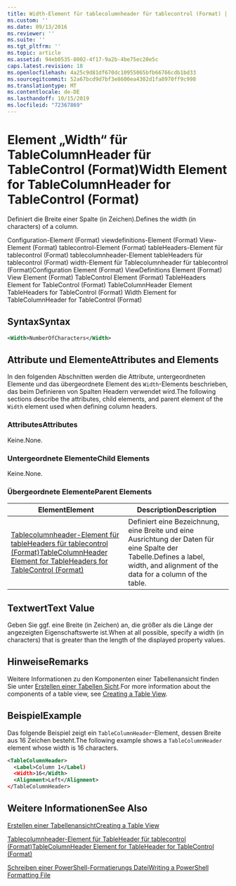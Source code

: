 ```yaml
---
title: Width-Element für tablecolumnheader für tablecontrol (Format) | Microsoft-Dokumentation
ms.custom: ''
ms.date: 09/13/2016
ms.reviewer: ''
ms.suite: ''
ms.tgt_pltfrm: ''
ms.topic: article
ms.assetid: 94eb0535-8002-4f17-9a2b-4be75ec20e5c
caps.latest.revision: 18
ms.openlocfilehash: 4a25c9d81df670dc10955065bfb66766cdb1bd33
ms.sourcegitcommit: 52a67bcd9d7bf3e8600ea4302d1fa8970ff9c998
ms.translationtype: MT
ms.contentlocale: de-DE
ms.lasthandoff: 10/15/2019
ms.locfileid: "72367869"
---
```

# <a name="width-element-for-tablecolumnheader-for-tablecontrol-format"></a><span data-ttu-id="dc14a-102">Element „Width“ für TableColumnHeader für TableControl (Format)</span><span class="sxs-lookup"><span data-stu-id="dc14a-102">Width Element for TableColumnHeader for TableControl (Format)</span></span>

<span data-ttu-id="dc14a-103">Definiert die Breite einer Spalte (in Zeichen).</span><span class="sxs-lookup"><span data-stu-id="dc14a-103">Defines the width (in characters) of a column.</span></span>

<span data-ttu-id="dc14a-104">Configuration-Element (Format) viewdefinitions-Element (Format) View-Element (Format) tablecontrol-Element (Format) tableHeaders-Element für tablecontrol (Format) tablecolumnheader-Element tableHeaders für tablecontrol (Format) width-Element für Tablecolumnheader für tablecontrol (Format)</span><span class="sxs-lookup"><span data-stu-id="dc14a-104">Configuration Element (Format) ViewDefinitions Element (Format) View Element (Format) TableControl Element (Format) TableHeaders Element for TableControl (Format) TableColumnHeader Element TableHeaders for TableControl (Format) Width Element for TableColumnHeader for TableControl (Format)</span></span>

## <a name="syntax"></a><span data-ttu-id="dc14a-105">Syntax</span><span class="sxs-lookup"><span data-stu-id="dc14a-105">Syntax</span></span>

```xml
<Width>NumberOfCharacters</Width>
```

## <a name="attributes-and-elements"></a><span data-ttu-id="dc14a-106">Attribute und Elemente</span><span class="sxs-lookup"><span data-stu-id="dc14a-106">Attributes and Elements</span></span>

<span data-ttu-id="dc14a-107">In den folgenden Abschnitten werden die Attribute, untergeordneten Elemente und das übergeordnete Element des `Width`-Elements beschrieben, das beim Definieren von Spalten Headern verwendet wird.</span><span class="sxs-lookup"><span data-stu-id="dc14a-107">The following sections describe the attributes, child elements, and parent element of the `Width` element used when defining column headers.</span></span>

### <a name="attributes"></a><span data-ttu-id="dc14a-108">Attributes</span><span class="sxs-lookup"><span data-stu-id="dc14a-108">Attributes</span></span>

<span data-ttu-id="dc14a-109">Keine.</span><span class="sxs-lookup"><span data-stu-id="dc14a-109">None.</span></span>

### <a name="child-elements"></a><span data-ttu-id="dc14a-110">Untergeordnete Elemente</span><span class="sxs-lookup"><span data-stu-id="dc14a-110">Child Elements</span></span>

<span data-ttu-id="dc14a-111">Keine.</span><span class="sxs-lookup"><span data-stu-id="dc14a-111">None.</span></span>

### <a name="parent-elements"></a><span data-ttu-id="dc14a-112">Übergeordnete Elemente</span><span class="sxs-lookup"><span data-stu-id="dc14a-112">Parent Elements</span></span>

|<span data-ttu-id="dc14a-113">Element</span><span class="sxs-lookup"><span data-stu-id="dc14a-113">Element</span></span>|<span data-ttu-id="dc14a-114">Description</span><span class="sxs-lookup"><span data-stu-id="dc14a-114">Description</span></span>|
|-------------|-----------------|
|[<span data-ttu-id="dc14a-115">Tablecolumnheader-Element für tableHeaders für tablecontrol (Format)</span><span class="sxs-lookup"><span data-stu-id="dc14a-115">TableColumnHeader Element for TableHeaders for TableControl (Format)</span></span>](./tablecolumnheader-element-format.md)|<span data-ttu-id="dc14a-116">Definiert eine Bezeichnung, eine Breite und eine Ausrichtung der Daten für eine Spalte der Tabelle.</span><span class="sxs-lookup"><span data-stu-id="dc14a-116">Defines a label, width, and alignment of the data for a column of the table.</span></span>|

## <a name="text-value"></a><span data-ttu-id="dc14a-117">Textwert</span><span class="sxs-lookup"><span data-stu-id="dc14a-117">Text Value</span></span>

<span data-ttu-id="dc14a-118">Geben Sie ggf. eine Breite (in Zeichen) an, die größer als die Länge der angezeigten Eigenschaftswerte ist.</span><span class="sxs-lookup"><span data-stu-id="dc14a-118">When at all possible, specify a width (in characters) that is greater than the length of the displayed property values.</span></span>

## <a name="remarks"></a><span data-ttu-id="dc14a-119">Hinweise</span><span class="sxs-lookup"><span data-stu-id="dc14a-119">Remarks</span></span>

<span data-ttu-id="dc14a-120">Weitere Informationen zu den Komponenten einer Tabellenansicht finden Sie unter [Erstellen einer Tabellen Sicht](./creating-a-table-view.md).</span><span class="sxs-lookup"><span data-stu-id="dc14a-120">For more information about the components of a table view, see [Creating a Table View](./creating-a-table-view.md).</span></span>

## <a name="example"></a><span data-ttu-id="dc14a-121">Beispiel</span><span class="sxs-lookup"><span data-stu-id="dc14a-121">Example</span></span>

<span data-ttu-id="dc14a-122">Das folgende Beispiel zeigt ein `TableColumnHeader`-Element, dessen Breite aus 16 Zeichen besteht.</span><span class="sxs-lookup"><span data-stu-id="dc14a-122">The following example shows a `TableColumnHeader` element whose width is 16 characters.</span></span>

```xml
<TableColumnHeader>
  <Label>Column 1</Label)
  <Width>16</Width>
  <Alignment>Left</Alignment>
</TableColumnHeader>
```

## <a name="see-also"></a><span data-ttu-id="dc14a-123">Weitere Informationen</span><span class="sxs-lookup"><span data-stu-id="dc14a-123">See Also</span></span>

[<span data-ttu-id="dc14a-124">Erstellen einer Tabellenansicht</span><span class="sxs-lookup"><span data-stu-id="dc14a-124">Creating a Table View</span></span>](./creating-a-table-view.md)

[<span data-ttu-id="dc14a-125">Tablecolumnheader-Element für TableHeader für tablecontrol (Format)</span><span class="sxs-lookup"><span data-stu-id="dc14a-125">TableColumnHeader Element for TableHeader for TableControl (Format)</span></span>](./tablecolumnheader-element-format.md)

[<span data-ttu-id="dc14a-126">Schreiben einer PowerShell-Formatierungs Datei</span><span class="sxs-lookup"><span data-stu-id="dc14a-126">Writing a PowerShell Formatting File</span></span>](./writing-a-powershell-formatting-file.md)
